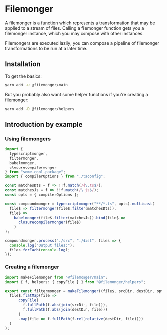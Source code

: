 # Filemonger

A filemonger is a function which represents a transformation that may be applied
to a stream of files. Calling a filemonger function gets you a filemonger
instance, which you may compose with other instances.

Filemongers are executed lazily; you can compose a pipeline of filemonger
transformations to be run at a later time.

## Installation

To get the basics:

```sh
yarn add -D @filemonger/main
```

But you probably also want some helper functions if you're creating a
filemonger:

```sh
yarn add -D @filemonger/helpers
```

## Introduction by example

### Using filemongers

```ts
import {
  typescriptmonger,
  filtermonger,
  babelmonger,
  closurecompilermonger
} from "some-cool-package";
import { compilerOptions } from "./tsconfig";

const matchesDts = f => !!f.match(/d\.ts$/);
const matchesJs = f => !!f.match(/\.js$/);
const opts = { compilerOptions };

const compoundmonger = typescriptmonger("**/*.ts", opts).multicast(
  file$ => filtermonger(file$.filter(matchesDts)),
  file$ =>
    babelmonger(file$.filter(matchesJs)).bind(file$ =>
      closurecompilermonger(file$)
    )
);

compoundmonger.process("./src", "./dist", files => {
  console.log("Output files:");
  files.forEach(console.log);
});
```

### Creating a filemonger

```ts
import makeFilemonger from "@filemonger/main";
import { f, helpers: { copyFile } } from "@filemonger/helpers";

export const filtermonger = makeFilemonger((file$, srcDir, destDir, opts) =>
  file$.flatMap(file =>
      copyFile(
        f.fullPath(f.abs(join(srcDir, file))),
        f.fullPath(f.abs(join(destDir, file)))
      )
      .map(file => f.fullPath(f.rel(relative(destDir, file))))
  )
);
```
